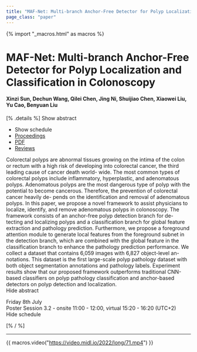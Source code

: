 ```yaml
---
title: "MAF-Net: Multi-branch Anchor-Free Detector for Polyp Localization and Classification in Colonoscopy"
page_class: "paper"
---
```


{% import "_macros.html" as macros %}

# MAF-Net: Multi-branch Anchor-Free Detector for Polyp Localization and Classification in Colonoscopy

#### Xinzi Sun, Dechun Wang, Qilei Chen, Jing Ni, Shuijiao Chen, Xiaowei Liu, Yu Cao, Benyuan Liu

[% .details %]
<a class="toggle_visibility" data-selector=".abstract" data-level="3">Show abstract</a>
- <a class="toggle_visibility" data-selector=".schedule" data-level="3">Show schedule</a>
- <a href="">Proceedings</a>
- <a href="https://openreview.net/pdf?id=smSjbVJvPfN">PDF</a>
- <a href="https://openreview.net/forum?id=smSjbVJvPfN">Reviews</a>

<p>
    <span class="abstract">
        Colorectal polyps are abnormal tissues growing on the intima of the colon or rectum with a high risk of developing into colorectal cancer, the third leading cause of cancer death world- wide. The most common types of colorectal polyps include inflammatory, hyperplastic, and adenomatous polyps. Adenomatous polyps are the most dangerous type of polyp with the potential to become cancerous. Therefore, the prevention of colorectal cancer heavily de- pends on the identification and removal of adenomatous polyps. In this paper, we propose a novel framework to assist physicians to localize, identify, and remove adenomatous polyps in colonoscopy. The framework consists of an anchor-free polyp detection branch for de- tecting and localizing polyps and a classification branch for global feature extraction and pathology prediction. Furthermore, we propose a foreground attention module to generate local features from the foreground subnet in the detection branch, which are combined with the global feature in the classification branch to enhance the pathology prediction performance. We collect a dataset that contains 6,059 images with 6,827 object-level an- notations. This dataset is the first large-scale polyp pathology dataset with both object segmentation annotations and pathology labels. Experiment results show that our proposed framework outperforms traditional CNN-based classifiers on polyp pathology classification and anchor-based detectors on polyp detection and localization.
        <br>
        <span class="actions"><a class="toggle_visibility" data-level="2">Hide abstract</a></span>
    </span>
</p>

<p>
    <span class="schedule">
        Friday 8th July<br>Poster Session 3.2 - onsite 11:00 - 12:00, virtual 15:20 - 16:20 (UTC+2)
        <br>
        <span class="actions"><a class="toggle_visibility" data-level="2">Hide schedule</a></span>
    </span>
</p>

[% / %]


---
{{ macros.video("https://video.midl.io/2022/long/71.mp4") }}
